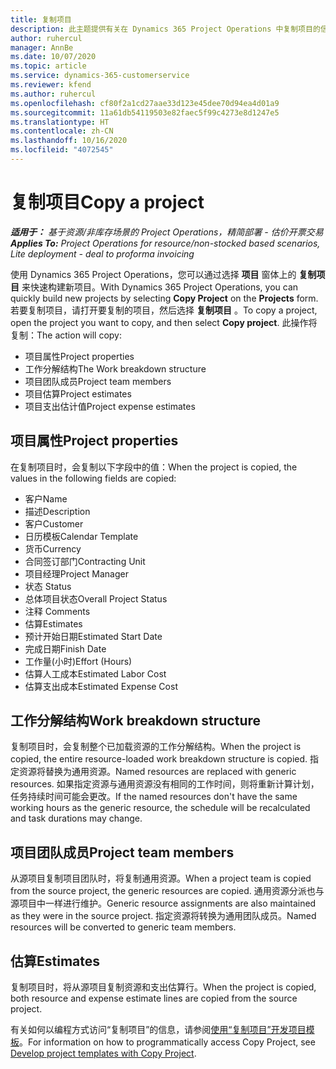 ```yaml
---
title: 复制项目
description: 此主题提供有关在 Dynamics 365 Project Operations 中复制项目的信息。
author: ruhercul
manager: AnnBe
ms.date: 10/07/2020
ms.topic: article
ms.service: dynamics-365-customerservice
ms.reviewer: kfend
ms.author: ruhercul
ms.openlocfilehash: cf80f2a1cd27aae33d123e45dee70d94ea4d01a9
ms.sourcegitcommit: 11a61db54119503e82faec5f99c4273e8d1247e5
ms.translationtype: HT
ms.contentlocale: zh-CN
ms.lasthandoff: 10/16/2020
ms.locfileid: "4072545"
---
```

# <a name="copy-a-project"></a><span data-ttu-id="5c87b-103">复制项目</span><span class="sxs-lookup"><span data-stu-id="5c87b-103">Copy a project</span></span>

<span data-ttu-id="5c87b-104">_**适用于：** 基于资源/非库存场景的 Project Operations，精简部署 - 估价开票交易_</span><span class="sxs-lookup"><span data-stu-id="5c87b-104">_**Applies To:** Project Operations for resource/non-stocked based scenarios, Lite deployment - deal to proforma invoicing_</span></span>

<span data-ttu-id="5c87b-105">使用 Dynamics 365 Project Operations，您可以通过选择 **项目** 窗体上的 **复制项目** 来快速构建新项目。</span><span class="sxs-lookup"><span data-stu-id="5c87b-105">With Dynamics 365 Project Operations, you can quickly build new projects by selecting **Copy Project** on the **Projects** form.</span></span> <span data-ttu-id="5c87b-106">若要复制项目，请打开要复制的项目，然后选择 **复制项目** 。</span><span class="sxs-lookup"><span data-stu-id="5c87b-106">To copy a project, open the project you want to copy, and then select **Copy project**.</span></span> <span data-ttu-id="5c87b-107">此操作将复制：</span><span class="sxs-lookup"><span data-stu-id="5c87b-107">The action will copy:</span></span>

- <span data-ttu-id="5c87b-108">项目属性</span><span class="sxs-lookup"><span data-stu-id="5c87b-108">Project properties</span></span>
- <span data-ttu-id="5c87b-109">工作分解结构</span><span class="sxs-lookup"><span data-stu-id="5c87b-109">The Work breakdown structure</span></span>
- <span data-ttu-id="5c87b-110">项目团队成员</span><span class="sxs-lookup"><span data-stu-id="5c87b-110">Project team members</span></span>
- <span data-ttu-id="5c87b-111">项目估算</span><span class="sxs-lookup"><span data-stu-id="5c87b-111">Project estimates</span></span>
- <span data-ttu-id="5c87b-112">项目支出估计值</span><span class="sxs-lookup"><span data-stu-id="5c87b-112">Project expense estimates</span></span>

## <a name="project-properties"></a><span data-ttu-id="5c87b-113">项目属性</span><span class="sxs-lookup"><span data-stu-id="5c87b-113">Project properties</span></span>

<span data-ttu-id="5c87b-114">在复制项目时，会复制以下字段中的值：</span><span class="sxs-lookup"><span data-stu-id="5c87b-114">When the project is copied, the values in the following fields are copied:</span></span>

- <span data-ttu-id="5c87b-115">客户</span><span class="sxs-lookup"><span data-stu-id="5c87b-115">Name</span></span>
- <span data-ttu-id="5c87b-116">描述</span><span class="sxs-lookup"><span data-stu-id="5c87b-116">Description</span></span>
- <span data-ttu-id="5c87b-117">客户</span><span class="sxs-lookup"><span data-stu-id="5c87b-117">Customer</span></span>
- <span data-ttu-id="5c87b-118">日历模板</span><span class="sxs-lookup"><span data-stu-id="5c87b-118">Calendar Template</span></span>
- <span data-ttu-id="5c87b-119">货币</span><span class="sxs-lookup"><span data-stu-id="5c87b-119">Currency</span></span>
- <span data-ttu-id="5c87b-120">合同签订部门</span><span class="sxs-lookup"><span data-stu-id="5c87b-120">Contracting Unit</span></span>
- <span data-ttu-id="5c87b-121">项目经理</span><span class="sxs-lookup"><span data-stu-id="5c87b-121">Project Manager</span></span>
- <span data-ttu-id="5c87b-122">状态 </span><span class="sxs-lookup"><span data-stu-id="5c87b-122">Status</span></span>
- <span data-ttu-id="5c87b-123">总体项目状态</span><span class="sxs-lookup"><span data-stu-id="5c87b-123">Overall Project Status</span></span>
- <span data-ttu-id="5c87b-124">注释 </span><span class="sxs-lookup"><span data-stu-id="5c87b-124">Comments</span></span>
- <span data-ttu-id="5c87b-125">估算</span><span class="sxs-lookup"><span data-stu-id="5c87b-125">Estimates</span></span>
- <span data-ttu-id="5c87b-126">预计开始日期</span><span class="sxs-lookup"><span data-stu-id="5c87b-126">Estimated Start Date</span></span>
- <span data-ttu-id="5c87b-127">完成日期</span><span class="sxs-lookup"><span data-stu-id="5c87b-127">Finish Date</span></span>
- <span data-ttu-id="5c87b-128">工作量(小时)</span><span class="sxs-lookup"><span data-stu-id="5c87b-128">Effort (Hours)</span></span>
- <span data-ttu-id="5c87b-129">估算人工成本</span><span class="sxs-lookup"><span data-stu-id="5c87b-129">Estimated Labor Cost</span></span>
- <span data-ttu-id="5c87b-130">估算支出成本</span><span class="sxs-lookup"><span data-stu-id="5c87b-130">Estimated Expense Cost</span></span>

## <a name="work-breakdown-structure"></a><span data-ttu-id="5c87b-131">工作分解结构</span><span class="sxs-lookup"><span data-stu-id="5c87b-131">Work breakdown structure</span></span>

<span data-ttu-id="5c87b-132">复制项目时，会复制整个已加载资源的工作分解结构。</span><span class="sxs-lookup"><span data-stu-id="5c87b-132">When the project is copied, the entire resource-loaded work breakdown structure is copied.</span></span> <span data-ttu-id="5c87b-133">指定资源将替换为通用资源。</span><span class="sxs-lookup"><span data-stu-id="5c87b-133">Named resources are replaced with generic resources.</span></span> <span data-ttu-id="5c87b-134">如果指定资源与通用资源没有相同的工作时间，则将重新计算计划，任务持续时间可能会更改。</span><span class="sxs-lookup"><span data-stu-id="5c87b-134">If the named resources don't have the same working hours as the generic resource, the schedule will be recalculated and task durations may change.</span></span>

## <a name="project-team-members"></a><span data-ttu-id="5c87b-135">项目团队成员</span><span class="sxs-lookup"><span data-stu-id="5c87b-135">Project team members</span></span>

<span data-ttu-id="5c87b-136">从源项目复制项目团队时，将复制通用资源。</span><span class="sxs-lookup"><span data-stu-id="5c87b-136">When a project team is copied from the source project, the generic resources are copied.</span></span> <span data-ttu-id="5c87b-137">通用资源分派也与源项目中一样进行维护。</span><span class="sxs-lookup"><span data-stu-id="5c87b-137">Generic resource assignments are also maintained as they were in the source project.</span></span> <span data-ttu-id="5c87b-138">指定资源将转换为通用团队成员。</span><span class="sxs-lookup"><span data-stu-id="5c87b-138">Named resources will be converted to generic team members.</span></span>

## <a name="estimates"></a><span data-ttu-id="5c87b-139">估算</span><span class="sxs-lookup"><span data-stu-id="5c87b-139">Estimates</span></span>

<span data-ttu-id="5c87b-140">复制项目时，将从源项目复制资源和支出估算行。</span><span class="sxs-lookup"><span data-stu-id="5c87b-140">When the project is copied, both resource and expense estimate lines are copied from the source project.</span></span> 

<span data-ttu-id="5c87b-141">有关如何以编程方式访问“复制项目”的信息，请参阅[使用“复制项目”开发项目模板](dev-copy-project.md)。</span><span class="sxs-lookup"><span data-stu-id="5c87b-141">For information on how to programmatically access Copy Project, see [Develop project templates with Copy Project](dev-copy-project.md).</span></span>
